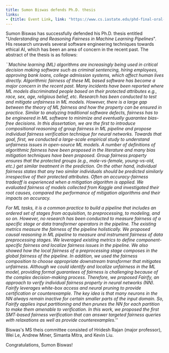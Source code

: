 ```yaml
---
title: Sumon Biswas defends Ph.D. thesis
links:
- {title: Event Link, link: "https://www.cs.iastate.edu/phd-final-oral-exam-sumon-biswas" }
---
```




Sumon Biswas has successfully defended his Ph.D. thesis entitled
"*Understanding and Reasoning Fairness in Machine Learning Pipelines*". His research unravels several software engineering techniques towards ethical AI, which has been an area of concern in the recent past.
The abstract of the thesis is as follows:

<EM>
``Machine learning (ML) algorithms are increasingly being used in critical decision making software such as criminal sentencing, hiring employees, approving bank loans, college admission systems, which affect human lives directly. Algorithmic fairness of these ML based software has become a major concern in the recent past. Many incidents have been reported where ML models discriminated people based on their protected attributes e.g., race, sex, age, religious belief, etc. Research has been conducted to test and mitigate unfairness in ML models. However, there is a large gap between the theory of ML fairness and how the property can be ensured in practice. Similar to analyzing traditional software defects, fairness has to be engineered in ML software to minimize and eventually guarantee bias-free decisions. In this dissertation, we are the first to introduce compositional reasoning of group fairness in ML pipeline and propose individual fairness verification technique for neural networks. Towards that goal, first, we conducted a large-scale empirical study to understand unfairness issues in open-source ML models. A number of definitions of algorithmic fairness have been proposed in the literature and many bias mitigation techniques have been proposed. Group fairness property ensures that the protected groups (e.g., male-vs-female, young-vs-old, etc.) get similar treatment in the prediction. On the other hand, individual fairness states that any two similar individuals should be predicted similarly irrespective of their protected attributes. Often an accuracy-fairness tradeoff is experienced when a mitigation algorithm is applied. We evaluated fairness of models collected from Kaggle and investigated their root causes, compared the performance of mitigation algorithms and their impacts on accuracy.

For ML tasks, it is a common practice to build a pipeline that includes an ordered set of stages from acquisition, to preprocessing, to modeling, and so on. However, no research has been conducted to measure fairness of a specific stage or data transformer operators in the pipeline. The existing metrics measure the fairness of the pipeline holistically. We proposed causal reasoning in ML pipeline to measure and instrument fairness of data preprocessing stages. We leveraged existing metrics to define component-specific fairness and localize fairness issues in the pipeline. We also showed how the local fairness of a preprocessing stage composes in the global fairness of the pipeline. In addition, we used the fairness composition to choose appropriate downstream transformer that mitigates unfairness. Although we could identify and localize unfairness in the ML model, providing formal guarantees of fairness is challenging because of the complex decision-making process. Therefore, we proposed Fairify, an approach to verify individual fairness property in neural networks (NN). Fairify leverages white-box access and neural pruning to provide certification or counterexample. The key idea is that many neurons in the NN always remain inactive for certain smaller parts of the input domain. So, Fairify applies input partitioning and then prunes the NN for each partition to make them amenable to verification. In this work, we proposed the first SMT-based fairness verification that can answer targeted fairness queries with relaxations as well as provide counterexamples.''</EM>

Biswas's MS theis committee consisted of Hridesh Rajan (major professor), Wei Le, Andrew Miner, Simanta Mitra, and Kevin Liu.

Congratulations, Sumon Biswas!
